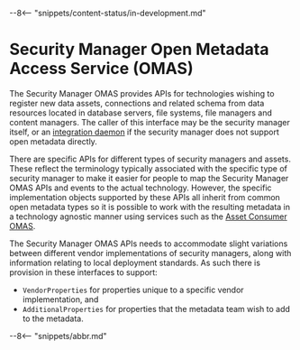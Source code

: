 <!-- SPDX-License-Identifier: CC-BY-4.0 -->
<!-- Copyright Contributors to the Egeria project. -->

--8<-- "snippets/content-status/in-development.md"

# Security Manager Open Metadata Access Service (OMAS)

The Security Manager OMAS provides APIs for technologies wishing to register
new data assets, connections and related schema from data resources located
in database servers, file systems, file managers and content managers.
The caller of this interface may be the security manager itself, or an
[integration daemon](/egeria-docs/concepts/governance-server) if the
security manager does not support open metadata directly.

There are specific APIs for different types of security managers and assets.  These reflect
the terminology typically associated with the specific type of security manager to make it easier
for people to map the Security Manager OMAS APIs and events to the actual technology.
However, the specific implementation objects supported by these APIs all inherit from common
open metadata types so it is possible to work with the resulting metadata in a technology
agnostic manner using services such as the [Asset Consumer OMAS](/egeria-docs/services/omas/asset-consumer/overview).

The Security Manager OMAS APIs needs to accommodate slight variations between different vendor
implementations of security managers, along with information relating to local deployment standards.
As such there is provision in these interfaces to support:

* `VendorProperties` for properties unique to a specific vendor implementation, and
* `AdditionalProperties` for properties that the metadata team wish to add to the metadata.

--8<-- "snippets/abbr.md"
